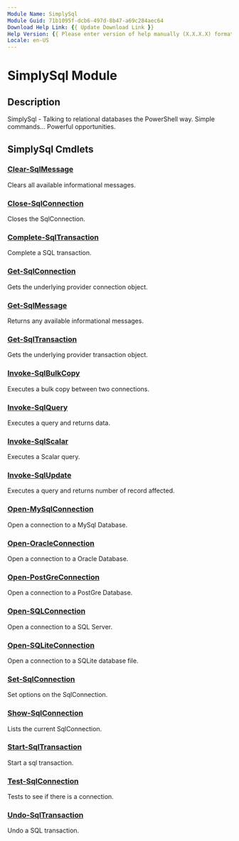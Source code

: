 ```yaml
---
Module Name: SimplySql
Module Guid: 71b1095f-dcb6-497d-8b47-a69c284aec64
Download Help Link: {{ Update Download Link }}
Help Version: {{ Please enter version of help manually (X.X.X.X) format }}
Locale: en-US
---
```


# SimplySql Module
## Description
SimplySql - Talking to relational databases the PowerShell way.   Simple commands... Powerful opportunities.

## SimplySql Cmdlets
### [Clear-SqlMessage](Clear-SqlMessage.md)
Clears all available informational messages.

### [Close-SqlConnection](Close-SqlConnection.md)
Closes the SqlConnection.

### [Complete-SqlTransaction](Complete-SqlTransaction.md)
Complete a SQL transaction.

### [Get-SqlConnection](Get-SqlConnection.md)
Gets the underlying provider connection object.

### [Get-SqlMessage](Get-SqlMessage.md)
Returns any available informational messages.

### [Get-SqlTransaction](Get-SqlTransaction.md)
Gets the underlying provider transaction object.

### [Invoke-SqlBulkCopy](Invoke-SqlBulkCopy.md)
Executes a bulk copy between two connections.

### [Invoke-SqlQuery](Invoke-SqlQuery.md)
Executes a query and returns data.

### [Invoke-SqlScalar](Invoke-SqlScalar.md)
Executes a Scalar query.

### [Invoke-SqlUpdate](Invoke-SqlUpdate.md)
Executes a query and returns number of record affected.

### [Open-MySqlConnection](Open-MySqlConnection.md)
Open a connection to a MySql Database.

### [Open-OracleConnection](Open-OracleConnection.md)
Open a connection to a Oracle Database.

### [Open-PostGreConnection](Open-PostGreConnection.md)
Open a connection to a PostGre Database.

### [Open-SQLConnection](Open-SQLConnection.md)
Open a connection to a SQL Server.

### [Open-SQLiteConnection](Open-SQLiteConnection.md)
Open a connection to a SQLite database file.

### [Set-SqlConnection](Set-SqlConnection.md)
Set options on the SqlConnection.

### [Show-SqlConnection](Show-SqlConnection.md)
Lists the current SqlConnection.

### [Start-SqlTransaction](Start-SqlTransaction.md)
Start a sql transaction.

### [Test-SqlConnection](Test-SqlConnection.md)
Tests to see if there is a connection.

### [Undo-SqlTransaction](Undo-SqlTransaction.md)
Undo a SQL transaction.

